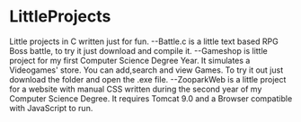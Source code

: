 # LittleProjects
Little projects in C written just for fun.
--Battle.c is a little text based RPG Boss battle, to try it just download and compile it.
--Gameshop is little project for my first Computer Science Degree Year. It simulates a Videogames' store. You can add,search and view Games. To try it out just download the folder and open the .exe file.
--ZooparkWeb is a little project for a website with manual CSS written during the second year of my Computer Science Degree. It requires Tomcat 9.0 and a Browser compatible with JavaScript to run.
